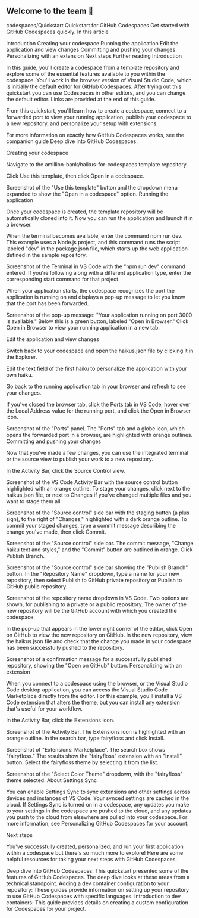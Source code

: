 ## Welcome to the team 🙌

<!--

**Here are some ideas to get you started:**

🙋‍♀️ A short introduction - what is your organization all about?
👀 Contribution guidelines - how do team members dive in?
👩‍💻 Useful resources - where do you keep your docs? Is there anything else the team should know?
🍪 Fun facts - what is your team's favorite snack?
🧙 Remember, you can do mighty things with the power of [Markdown](https://docs.github.com/github/writing-on-github/getting-started-with-writing-and-formatting-on-github/basic-writing-and-formatting-syntax)
-->


codespaces/Quickstart
Quickstart for GitHub Codespaces
Get started with GitHub Codespaces quickly.
In this article

Introduction
Creating your codespace
Running the application
Edit the application and view changes
Committing and pushing your changes
Personalizing with an extension
Next steps
Further reading
Introduction

In this guide, you'll create a codespace from a template repository and explore some of the essential features available to you within the codespace. You'll work in the browser version of Visual Studio Code, which is initially the default editor for GitHub Codespaces. After trying out this quickstart you can use Codespaces in other editors, and you can change the default editor. Links are provided at the end of this guide.

From this quickstart, you'll learn how to create a codespace, connect to a forwarded port to view your running application, publish your codespace to a new repository, and personalize your setup with extensions.

For more information on exactly how GitHub Codespaces works, see the companion guide Deep dive into GitHub Codespaces.

Creating your codespace

Navigate to the amillion-bank/haikus-for-codespaces template repository.

Click Use this template, then click Open in a codespace.

Screenshot of the "Use this template" button and the dropdown menu expanded to show the "Open in a codespace" option.
Running the application

Once your codespace is created, the template repository will be automatically cloned into it. Now you can run the application and launch it in a browser.

When the terminal becomes available, enter the command npm run dev. This example uses a Node.js project, and this command runs the script labeled "dev" in the package.json file, which starts up the web application defined in the sample repository.

Screenshot of the Terminal in VS Code with the "npm run dev" command entered.
If you're following along with a different application type, enter the corresponding start command for that project.

When your application starts, the codespace recognizes the port the application is running on and displays a pop-up message to let you know that the port has been forwarded.

Screenshot of the pop-up message: "Your application running on port 3000 is available." Below this is a green button, labeled "Open in Browser."
Click Open in Browser to view your running application in a new tab.

Edit the application and view changes

Switch back to your codespace and open the haikus.json file by clicking it in the Explorer.

Edit the text field of the first haiku to personalize the application with your own haiku.

Go back to the running application tab in your browser and refresh to see your changes.

 If you've closed the browser tab, click the Ports tab in VS Code, hover over the Local Address value for the running port, and click the Open in Browser icon.

Screenshot of the "Ports" panel. The "Ports" tab and a globe icon, which opens the forwarded port in a browser, are highlighted with orange outlines.
Committing and pushing your changes

Now that you've made a few changes, you can use the integrated terminal or the source view to publish your work to a new repository.

In the Activity Bar, click the Source Control view.

Screenshot of the VS Code Activity Bar with the source control button highlighted with an orange outline.
To stage your changes, click next to the haikus.json file, or next to Changes if you've changed multiple files and you want to stage them all.

Screenshot of the "Source control" side bar with the staging button (a plus sign), to the right of "Changes," highlighted with a dark orange outline.
To commit your staged changes, type a commit message describing the change you've made, then click Commit.

Screenshot of the "Source control" side bar. The commit message, "Change haiku text and styles," and the "Commit" button are outlined in orange.
Click Publish Branch.

Screenshot of the "Source control" side bar showing the "Publish Branch" button.
In the "Repository Name" dropdown, type a name for your new repository, then select Publish to GitHub private repository or Publish to GitHub public repository.

Screenshot of the repository name dropdown in VS Code. Two options are shown, for publishing to a private or a public repository.
The owner of the new repository will be the GitHub account with which you created the codespace.

In the pop-up that appears in the lower right corner of the editor, click Open on GitHub to view the new repository on GitHub. In the new repository, view the haikus.json file and check that the change you made in your codespace has been successfully pushed to the repository.

Screenshot of a confirmation message for a successfully published repository, showing the "Open on GitHub" button.
Personalizing with an extension

When you connect to a codespace using the browser, or the Visual Studio Code desktop application, you can access the Visual Studio Code Marketplace directly from the editor. For this example, you'll install a VS Code extension that alters the theme, but you can install any extension that's useful for your workflow.

In the Activity Bar, click the Extensions icon.

Screenshot of the Activity Bar. The Extensions icon is highlighted with an orange outline.
In the search bar, type fairyfloss and click Install.

Screenshot of "Extensions: Marketplace". The search box shows "fairyfloss." The results show the "fairyfloss" extension with an "Install" button.
Select the fairyfloss theme by selecting it from the list.

Screenshot of the "Select Color Theme" dropdown, with the "fairyfloss" theme selected.
About Settings Sync

You can enable Settings Sync to sync extensions and other settings across devices and instances of VS Code. Your synced settings are cached in the cloud. If Settings Sync is turned on in a codespace, any updates you make to your settings in the codespace are pushed to the cloud, and any updates you push to the cloud from elsewhere are pulled into your codespace. For more information, see Personalizing GitHub Codespaces for your account.

Next steps

You've successfully created, personalized, and run your first application within a codespace but there's so much more to explore! Here are some helpful resources for taking your next steps with GitHub Codespaces.

Deep dive into GitHub Codespaces: This quickstart presented some of the features of GitHub Codespaces. The deep dive looks at these areas from a technical standpoint.
Adding a dev container configuration to your repository: These guides provide information on setting up your repository to use GitHub Codespaces with specific languages.
Introduction to dev containers: This guide provides details on creating a custom configuration for Codespaces for your project.

